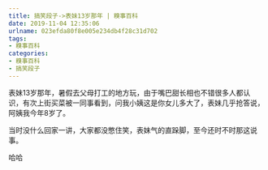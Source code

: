 ```yaml
---
title: 搞笑段子->表妹13岁那年 | 糗事百科
date: 2019-11-04 12:35:06
urlname: 023efda80f8e005e234db4f28c31d702
tags: 
- 糗事百科
categories:
- 糗事百科
- 搞笑段子
---
```

表妹13岁那年，暑假去父母打工的地方玩，由于嘴巴甜长相也不错很多人都认识，有次上街买菜被一同事看到，问我小姨这是你女儿多大了，表妹几乎抢答说，阿姨我今年8岁了。

当时没什么回家一讲，大家都没憋住笑，表妹气的直跺脚，至今还时不时那这说事。

哈哈


